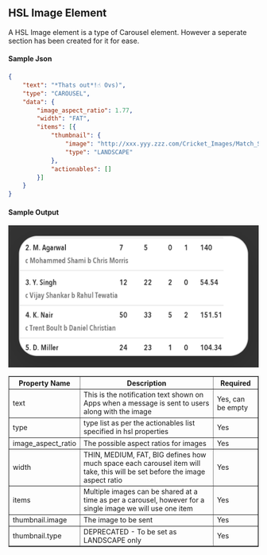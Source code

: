 ## HSL Image Element

A HSL Image element is a type of Carousel element. However a seperate section has been created for it for ease.


#### Sample Json
```json
{
	"text": "*Thats out*!☝️ Ovs)",
	"type": "CAROUSEL",
	"data": {
		"image_aspect_ratio": 1.77,
		"width": "FAT",
		"items": [{
			"thumbnail": {
				"image": "http://xxx.yyy.zzz.com/Cricket_Images/Match_Scorecard/Innings_Score_Batting_1_186013_2_1523197798.png",
				"type": "LANDSCAPE"
			},
			"actionables": []
		}]
	}
}
```


#### Sample Output
![hsl_sample_image](hsl_sample_image.png)


<table border="1" class="docutils">
   <thead>
      <tr>
         <th>Property Name</th>
         <th>Description</th>
         <th>Required</th>
      </tr>
   </thead>
   <tbody>
      <tr>
         <td>text</td>
         <td>This is the notification text shown on Apps when a message is sent to users along with the image</td>
         <td>Yes, can be empty</td>
      </tr>
      <tr>
         <td>type</td>
         <td>type list as per the actionables list specified in hsl properties</td>
         <td>Yes</td>
      </tr>
      <tr>
         <td>image_aspect_ratio</td>
         <td>The possible aspect ratios for images</td>
         <td>Yes</td>
      </tr>
      <tr>
         <td>width</td>
         <td>THIN, MEDIUM, FAT, BIG defines how much space each carousel item will take, this will be set before the image aspect ratio</td>
         <td>Yes</td>
      </tr>
      <tr>
         <td>items</td>
         <td>Multiple images can be shared at a time as per a carousel, however for a single image we will use one item</td>
         <td>Yes</td>
      </tr>
      <tr>
         <td>thumbnail.image</td>
         <td>The image to be sent</td>
         <td>Yes</td>
      </tr>
      <tr>
         <td>thumbnail.type</td>
         <td>DEPRECATED - To be set as LANDSCAPE only</td>
         <td>Yes</td>
      </tr>
   </tbody>
</table>
